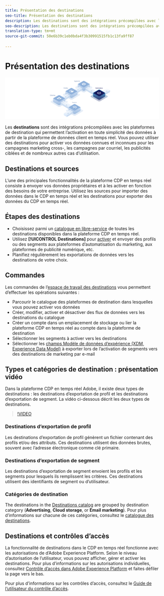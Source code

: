 ```yaml
---
title: Présentation des destinations
seo-title: Présentation des destinations
description: Les destinations sont des intégrations précompilées avec les plateformes de destination qui permettent l’activation en toute simplicité des données à partir de la plateforme de données client en temps réel. Vous pouvez utiliser les destinations dans la plateforme de données client en temps réel Adobe pour activer vos données connues et inconnues pour les campagnes marketing intercanaux, les campagnes par e-mail, la publicité ciblée et de nombreux autres cas d’utilisation.
seo-description: Les destinations sont des intégrations précompilées avec les plateformes de destination qui permettent l’activation en toute simplicité des données à partir de la plateforme de données client en temps réel. Vous pouvez utiliser les destinations dans la plateforme de données client en temps réel Adobe pour activer vos données connues et inconnues pour les campagnes marketing intercanaux, les campagnes par e-mail, la publicité ciblée et de nombreux autres cas d’utilisation.
translation-type: tm+mt
source-git-commit: 50e6b39c1eb0bda4f3b30991515fb1c13fa9ff87

---
```



# Présentation des destinations

![Bannière de présentation des destinations](/help/rtcdp/destinations/assets/destinations-overview-banner.png)

Les **destinations** sont des intégrations précompilées avec les plateformes de destination qui permettent l’activation en toute simplicité des données à partir de la plateforme de données client en temps réel. Vous pouvez utiliser des destinations pour activer vos données connues et inconnues pour les campagnes marketing  cross-, les campagnes par courriel, les publicités ciblées et de nombreux autres cas d’utilisation.

## Destinations et sources

L’une des principales fonctionnalités de la plateforme CDP en temps réel consiste à envoyer vos données propriétaires et à les activer en fonction des besoins de votre entreprise. Utilisez les sources pour importer des données dans le CDP en temps réel et les destinations pour exporter des données du CDP en temps réel.

## Étapes des destinations

* Choisissez parmi un [catalogue en libre-service](/help/rtcdp/destinations/destinations-catalog.md) de toutes les destinations disponibles dans la plateforme CDP en temps réel.
* Utilisez **[!UICONTROL Destinations]** pour [activer](/help/rtcdp/destinations/activate-destinations.md) et envoyer des profils ou des segments aux plateformes d’automatisation du marketing, aux plateformes de publicité numérique, etc.
* Planifiez régulièrement les exportations de données vers les destinations de votre choix.

## Commandes

Les commandes de l’[espace de travail des destinations](/help/rtcdp/destinations/destinations-workspace.md) vous permettent d’effectuer les opérations suivantes :

* Parcourir le catalogue des plateformes de destination dans lesquelles vous pouvez activer vos données
* Créer, modifier, activer et désactiver des flux de données vers les destinations du catalogue
* Créer un compte dans un emplacement de stockage ou lier la plateforme CDP en temps réel au compte dans la plateforme de destination
* Sélectionner les segments à activer vers les destinations
* Sélectionner les [champs Modèle de données d’expérience (XDM, Experience Data Model)](../../xdm/home.md) à exporter lors de l’activation de segments vers des destinations de marketing par e-mail

## Types et catégories de destination : présentation vidéo

Dans la plateforme CDP en temps réel Adobe, il existe deux types de destinations : les destinations d’exportation de profil et les destinations d’exportation de segment. La vidéo ci-dessous décrit les deux types de destinations.

>[!VIDEO](https://video.tv.adobe.com/v/29707?quality=12)

### Destinations d’exportation de profil

Les destinations d’exportation de profil génèrent un fichier contenant des profils et/ou des attributs. Ces destinations utilisent des données brutes, souvent avec l’adresse électronique comme clé primaire.

### Destinations d’exportation de segment

Les destinations d’exportation de segment envoient les profils et les segments pour lesquels ils remplissent les critères. Ces destinations utilisent des identifiants de segment ou d’utilisateur.

### Catégories de destination

The destinations in the [Destinations catalog](/help/rtcdp/destinations/destinations-catalog.md) are grouped by destination category (**Advertising**, **Cloud storage**, or **Email marketing**). Pour plus d’informations sur chacune de ces catégories, consultez le [catalogue des destinations](/help/rtcdp/destinations/destinations-catalog.md).

## Destinations et contrôles d’accès

La fonctionnalité de destinations dans le CDP en temps réel fonctionne avec les autorisations de d’Adobe Experience Platform. Selon le niveau d’autorisation de l’utilisateur, vous pouvez afficher, gérer et activer les destinations. Pour plus d’informations sur les autorisations individuelles, consultez [Contrôle d’accès dans Adobe Experience Platform](../../access-control/home.md) et faites défiler la page vers le bas.

Pour plus d’informations sur les contrôles d’accès, consultez le [Guide de l’utilisateur du contrôle d’accès](../../access-control/ui/overview.md).